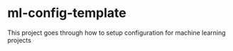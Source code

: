 # ml-config-template
This project goes through how to setup configuration for machine learning projects
